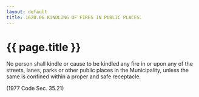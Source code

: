 ```yaml
---
layout: default 
title: 1620.06 KINDLING OF FIRES IN PUBLIC PLACES.
---
```


{{ page.title }}
================

No person shall kindle or cause to be kindled any fire in or upon any of
the streets, lanes, parks or other public places in the Municipality,
unless the same is confined within a proper and safe receptacle.

(1977 Code Sec. 35.21)

